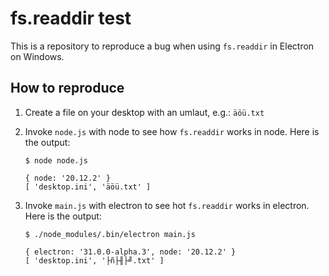 # fs.readdir test

This is a repository to reproduce a bug when using `fs.readdir` in Electron on Windows.

## How to reproduce

1. Create a file on your desktop with an umlaut, e.g.: `äöü.txt`
2. Invoke `node.js` with node to see how `fs.readdir` works in node. Here is the output:

    ```
    $ node node.js

    { node: '20.12.2' }
    [ 'desktop.ini', 'äöü.txt' ]
    ```

3. Invoke `main.js` with electron to see hot `fs.readdir` works in electron. Here is the output:

    ```
    $ ./node_modules/.bin/electron main.js

    { electron: '31.0.0-alpha.3', node: '20.12.2' }
    [ 'desktop.ini', '├ñ├╢├╝.txt' ]
    ```
